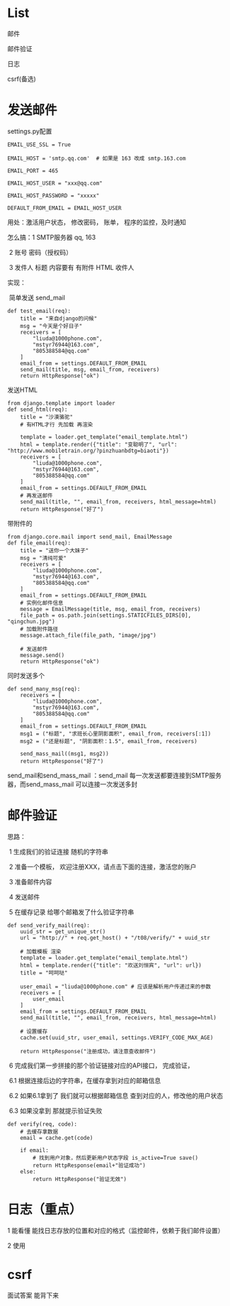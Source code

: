 # List

邮件

邮件验证

日志

csrf(备选)

# 发送邮件

settings.py配置

~~~
EMAIL_USE_SSL = True

EMAIL_HOST = 'smtp.qq.com'  # 如果是 163 改成 smtp.163.com

EMAIL_PORT = 465

EMAIL_HOST_USER = "xxx@qq.com" 

EMAIL_HOST_PASSWORD = "xxxxx" 

DEFAULT_FROM_EMAIL = EMAIL_HOST_USER

~~~



用处：激活用户状态， 修改密码， 账单， 程序的监控，及时通知

怎么搞：1 SMTP服务器 qq, 163

​		2 账号 密码（授权码） 

​		3 发件人 标题 内容要有 有附件 HTML 收件人

实现：

​	简单发送 send_mail

~~~
def test_email(req):
    title = "来自django的问候"
    msg = "今天是个好日子"
    receivers = [
        "liuda@1000phone.com",
        "mstyr76944@163.com",
        "805388584@qq.com"
    ]
    email_from = settings.DEFAULT_FROM_EMAIL
    send_mail(title, msg, email_from, receivers)
    return HttpResponse("ok")
~~~

发送HTML

~~~
from django.template import loader
def send_html(req):
    title = "沙漠骆驼"
    # 有HTML才行 先加载 再渲染

    template = loader.get_template("email_template.html")
    html = template.render({"title": "变聪明了", "url": "http://www.mobiletrain.org/?pinzhuanbdtg=biaoti"})
    receivers = [
        "liuda@1000phone.com",
        "mstyr76944@163.com",
        "805388584@qq.com"
    ]
    email_from = settings.DEFAULT_FROM_EMAIL
    # 再发送邮件
    send_mail(title, "", email_from, receivers, html_message=html)
    return HttpResponse("好了")
~~~

带附件的

~~~
from django.core.mail import send_mail, EmailMessage
def file_email(req):
    title = "送你一个大妹子"
    msg = "清纯可爱"
    receivers = [
        "liuda@1000phone.com",
        "mstyr76944@163.com",
        "805388584@qq.com"
    ]
    email_from = settings.DEFAULT_FROM_EMAIL
    # 实例化邮件信息
    message = EmailMessage(title, msg, email_from, receivers)
    file_path = os.path.join(settings.STATICFILES_DIRS[0], "qingchun.jpg")
    # 加载附件路径
    message.attach_file(file_path, "image/jpg")

    # 发送邮件
    message.send()
    return HttpResponse("ok")
~~~

同时发送多个

~~~
def send_many_msg(req):
    receivers = [
        "liuda@1000phone.com",
        "mstyr76944@163.com",
        "805388584@qq.com"
    ]
    email_from = settings.DEFAULT_FROM_EMAIL
    msg1 = ("标题", "求班长心里阴影面积", email_from, receivers[:1])
    msg2 = ("还是标题", "阴影面积：1.5", email_from, receivers)

    send_mass_mail((msg1, msg2))
    return HttpResponse("好了")
~~~

send_mail和send_mass_mail ：send_mail 每一次发送都要连接到SMTP服务器，而send_mass_mail 可以连接一次发送多封

# 邮件验证

思路：

​	1 生成我们的验证连接 随机的字符串

​	2 准备一个模板， 欢迎注册XXX，请点击下面的连接，激活您的账户

​	3 准备邮件内容

​	4 发送邮件

​	5 在缓存记录 给哪个邮箱发了什么验证字符串

~~~
def send_verify_mail(req):
    uuid_str = get_unique_str()
    url = "http://" + req.get_host() + "/t08/verify/" + uuid_str

    # 加载模板 渲染
    template = loader.get_template("email_template.html")
    html = template.render({"title": "欢送刘恒宾", "url": url})
    title = "呵呵哒"

    user_email = "liuda@1000phone.com" # 应该是解析用户传递过来的参数
    receivers = [
        user_email
    ]
    email_from = settings.DEFAULT_FROM_EMAIL
    send_mail(title, "", email_from, receivers, html_message=html)

    # 设置缓存
    cache.set(uuid_str, user_email, settings.VERIFY_CODE_MAX_AGE)

    return HttpResponse("注册成功，请注意查收邮件")
~~~



​	6 完成我们第一步拼接的那个验证链接对应的API接口， 完成验证，

​		6.1 根据连接后边的字符串，在缓存拿到对应的邮箱信息

​		6.2 如果6.1拿到了 我们就可以根据邮箱信息 查到对应的人，修改他的用户状态

​		6.3 如果没拿到 那就提示验证失败

~~~
def verify(req, code):
    # 去缓存拿数据
    email = cache.get(code)

    if email:
        # 找到用户对象，然后更新用户状态字段 is_active=True save()
        return HttpResponse(email+"验证成功")
    else:
        return HttpResponse("验证无效")
~~~

# 日志（重点）

1 能看懂 能找日志存放的位置和对应的格式（监控邮件，依赖于我们邮件设置）

2 使用

# csrf

面试答案 能背下来